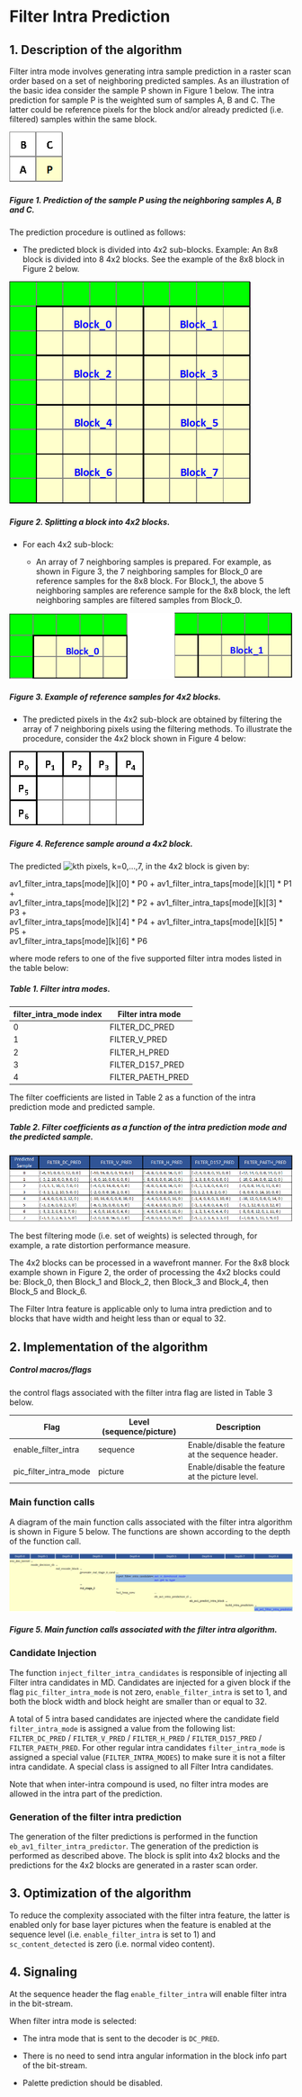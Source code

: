 # Filter Intra Prediction

## 1.  Description of the algorithm

Filter intra mode involves generating intra sample prediction in a
raster scan order based on a set of neighboring predicted samples. As an
illustration of the basic idea consider the sample P shown in Figure 1
below. The intra prediction for sample P is the weighted sum of samples
A, B and C. The latter could be reference pixels for the block and/or
already predicted (i.e. filtered) samples within the same block.

![filter_intra_fig0](./img/filter_intra_fig0.png)

##### Figure 1. Prediction of the sample P using the neighboring samples A, B and C.

The prediction procedure is outlined as follows:

  - The predicted block is divided into 4x2 sub-blocks. Example: An 8x8
    block is divided into 8 4x2 blocks. See the example of the 8x8 block
    in Figure 2 below.

![filter_intra_fig1](./img/filter_intra_fig1.png)

##### Figure 2. Splitting a block into 4x2 blocks.

  - For each 4x2 sub-block:

      - An array of 7 neighboring samples is prepared. For example, as shown
    in Figure 3, the 7 neighboring samples for Block\_0 are reference
    samples for the 8x8 block. For Block\_1, the above 5 neighboring
    samples are reference sample for the 8x8 block, the left neighboring
    samples are filtered samples from Block\_0.

![filter_intra_fig2](./img/filter_intra_fig2.png)

##### Figure 3. Example of reference samples for 4x2 blocks.

  - The predicted pixels in the 4x2 sub-block are obtained by filtering
    the array of 7 neighboring pixels using the filtering methods. To
    illustrate the procedure, consider the 4x2 block shown in Figure 4
    below:

![filter_intra_fig3](./img/filter_intra_fig3.png)

##### Figure 4. Reference sample around a 4x2 block.

The predicted ![kth](http://latex.codecogs.com/gif.latex?k^{th}) pixels, k=0,…,7, in the 4x2 block is given
by:

av1_filter_intra_taps[mode][k][0] * P0 + av1_filter_intra_taps[mode][k][1] * P1 +\
av1_filter_intra_taps[mode][k][2] * P2 + av1_filter_intra_taps[mode][k][3] * P3 +\
av1_filter_intra_taps[mode][k][4] * P4 + av1_filter_intra_taps[mode][k][5] * P5 +\
av1_filter_intra_taps[mode][k][6] * P6

where mode refers to one of the five supported filter intra modes listed in the table below:

##### Table 1. Filter intra modes.

| **filter\_intra\_mode index** | **Filter intra mode** |
| ----------------------------- | --------------------- |
| 0                             | FILTER\_DC\_PRED      |
| 1                             | FILTER\_V\_PRED       |
| 2                             | FILTER\_H\_PRED       |
| 3                             | FILTER\_D157\_PRED    |
| 4                             | FILTER\_PAETH\_PRED   |

The filter coefficients are listed in Table 2 as a function of the intra prediction mode and predicted sample.

##### Table 2. Filter coefficients as a function of the intra prediction mode and the predicted sample.

![filter_intra_table-2](./img/filter_intra_table-2.png)

The best filtering mode (i.e. set of weights) is selected through, for
example, a rate distortion performance measure.

The 4x2 blocks can be processed in a wavefront manner. For the 8x8 block
example shown in Figure 2, the order of processing the 4x2 blocks could
be: Block\_0, then Block\_1 and Block\_2, then Block\_3 and Block\_4, then
Block\_5 and Block\_6.

The Filter Intra feature is applicable only to luma intra prediction and
to blocks that have width and height less than or equal to 32.

## 2.  Implementation of the algorithm

##### Control macros/flags

the control flags associated with the filter intra flag are listed in Table 3 below.

| **Flag**                 | **Level (sequence/picture)** | **Description**                                    |
| ------------------------ | ---------------------------- | -------------------------------------------------- |
| enable\_filter\_intra    | sequence                     | Enable/disable the feature at the sequence header. |
| pic\_filter\_intra\_mode | picture                      | Enable/disable the feature at the picture level.   |

### Main function calls

A diagram of the main function calls associated with the filter intra
algorithm is shown in Figure 5 below. The functions are shown according
to the depth of the function call.

![filter_intra_fig4](./img/filter_intra_fig4.png)

##### Figure 5. Main function calls associated with the filter intra algorithm.

### Candidate Injection

The function ```inject_filter_intra_candidates``` is responsible of
injecting all Filter intra candidates in MD. Candidates are injected for
a given block if the flag ```pic_filter_intra_mode``` is not zero,
```enable_filter_intra``` is set to 1, and both the block width and block
height are smaller than or equal to 32.

A total of 5 intra based candidates are injected where the candidate
field ```filter_intra_mode``` is assigned a value from the following list:
```FILTER_DC_PRED``` / ```FILTER_V_PRED``` / ```FILTER_H_PRED``` /
```FILTER_D157_PRED``` / ```FILTER_PAETH_PRED```. For other regular intra
candidates ```filter_intra_mode``` is assigned a special value
(```FILTER_INTRA_MODES```) to make sure it is not a filter intra candidate.
A special class is assigned to all Filter Intra candidates.

Note that when inter-intra compound is used, no filter intra modes are
allowed in the intra part of the prediction.

### Generation of the filter intra prediction

The generation of the filter predictions is performed in the function
```eb_av1_filter_intra_predictor```. The generation of the prediction is
performed as described above. The block is split into 4x2 blocks and the
predictions for the 4x2 blocks are generated in a raster scan order.

## 3. Optimization of the algorithm

To reduce the complexity associated with the filter intra feature, the latter
is enabled only for base layer pictures when the feature is enabled at the
sequence level (i.e. ```enable_filter_intra``` is set to 1) and ```sc_content_detected```
is zero (i.e. normal video content).

## 4.  Signaling

At the sequence header the flag ```enable_filter_intra``` will enable filter
intra in the bit-stream.

When filter intra mode is selected:

  - The intra mode that is sent to the decoder is ```DC_PRED```.

  - There is no need to send intra angular information in the block info
    part of the bit-stream.

  - Palette prediction should be disabled.
